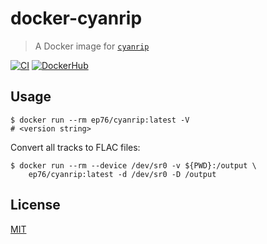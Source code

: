 # docker-cyanrip

> A Docker image for [`cyanrip`](https://github.com/cyanreg/cyanrip)

[![CI](https://github.com/ep76/docker-cyanrip/actions/workflows/ci.yml/badge.svg?branch=main)](
  https://github.com/ep76/docker-cyanrip/actions/workflows/ci.yml
)
[![DockerHub](https://img.shields.io/docker/v/ep76/cyanrip/latest?color=blue)](
  https://hub.docker.com/r/ep76/cyanrip/tags?page=1&ordering=last_updated
)

## Usage

```shell
$ docker run --rm ep76/cyanrip:latest -V
# <version string>
```

Convert all tracks to FLAC files:

```shell
$ docker run --rm --device /dev/sr0 -v ${PWD}:/output \
    ep76/cyanrip:latest -d /dev/sr0 -D /output
```

## License

[MIT](./LICENSE)
